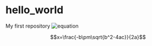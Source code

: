 
# hello_world

My first repository
![equation](http://latex.codecogs.com/gif.latex?\frac{5+4+(2-3-(6+\frac{4}{5}))}{3(6-2)(2-7)})

<script type="https://cdnjs.cloudflare.com/ajax/libs/mathjax/2.7.2/MathJax.js?config=TeX-MML-AM_CHTML"></script>
$$x=\frac{-b\pm\sqrt{b^2-4ac}}{2a}$$
